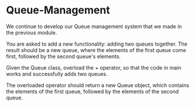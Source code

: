 # Queue-Management

We continue to develop our Queue management system that we made in the previous module.

You are asked to add a new functionality: adding two queues together. The result should be a new queue, where the elements of the first queue come first, followed by the second queue's elements.

Given the Queue class, overload the + operator, so that the code in main works and successfully adds two queues.

The overloaded operator should return a new Queue object, which contains the elements of the first queue, followed by the elements of the second queue.
